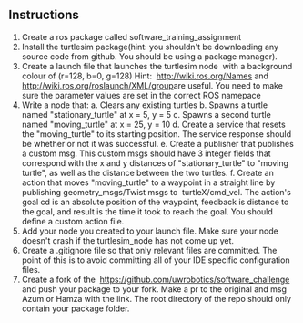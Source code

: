 ## Instructions
1. Create a ros package called software_training_assignment
2. Install the turtlesim package(hint: you shouldn't be downloading any source code from github. You should be using a package manager).
3. Create a launch file that launches the turtlesim node​ ​ with a background colour of (r=128, b=0, g=128)
    Hint: ​ http://wiki.ros.org/Names​ and http://wiki.ros.org/roslaunch/XML/group​ are useful. 
    You need to make sure the parameter values are set in the correct ROS namepace
4. Write a node that:
    a. Clears any existing turtles
    b. Spawns a turtle named "stationary_turtle" at x = 5, y = 5
    c. Spawns a second turtle named "moving_turtle" at x = 25, y = 10
    d. Create a service that resets the "moving_turtle" to its starting position. 
        The service response should be whether or not it was successful.
    e. Create a publisher that publishes a custom msg. 
        This custom msgs should have 3 integer fields that correspond with the x and y distances of "stationary_turtle" to "moving turtle", 
        as well as the distance between the two turtles.
    f. Create an action that moves "moving_turtle" to a waypoint in a straight line by publishing geometry_msgs/Twist msgs to ​ turtleX/cmd_vel.​
        The action's goal cd is an absolute position of the waypoint, feedback is distance to the goal, and result is the time it took to reach the goal. 
        You should define a custom action file.
5. Add your node you created to your launch file. Make sure your node doesn't crash if the turtlesim_node has not come up yet.
6. Create a .gitignore file so that only relevant files are committed. The point of this is to
avoid committing all of your IDE specific configuration files.
7. Create a fork of the ​ https://github.com/uwrobotics/software_challenge​ and push your
package to your fork. Make a pr to the original and msg Azum or Hamza with the link.
The root directory of the repo should only contain your package folder.